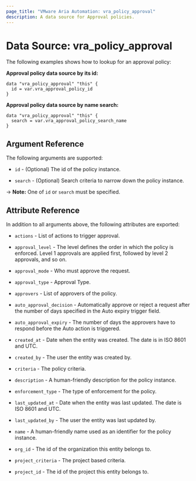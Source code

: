 ```yaml
---
page_title: "VMware Aria Automation: vra_policy_approval"
description: A data source for Approval policies.
---
```


# Data Source: vra_policy_approval

The following examples shows how to lookup for an approval policy:

**Approval policy data source by its id:**

```hcl
data "vra_policy_approval" "this" {
  id = var.vra_approval_policy_id
}
```

**Approval policy data source by name search:**

```hcl
data "vra_policy_approval" "this" {
  search = var.vra_approval_policy_search_name
}
```

## Argument Reference

The following arguments are supported:

* `id` - (Optional) The id of the policy instance.

* `search` - (Optional) Search criteria to narrow down the policy instance.

-> **Note:** One of `id` or `search` must be specified.

## Attribute Reference

In addition to all arguments above, the following attributes are exported:

* `actions` - List of actions to trigger approval.

* `approval_level` - The level defines the order in which the policy is enforced. Level 1 approvals are applied first, followed by level 2 approvals, and so on.

* `approval_mode` - Who must approve the request.

* `approval_type` - Approval Type.

* `approvers` - List of approvers of the policy.

* `auto_approval_decision` - Automatically approve or reject a request after the number of days specified in the Auto expiry trigger field.

* `auto_approval_expiry` - The number of days the approvers have to respond before the Auto action is triggered.

* `created_at` - Date when the entity was created. The date is in ISO 8601 and UTC.

* `created_by` - The user the entity was created by.

* `criteria` - The policy criteria.

* `description` - A human-friendly description for the policy instance.

* `enforcement_type` - The type of enforcement for the policy.

* `last_updated_at` - Date when the entity was last updated. The date is ISO 8601 and UTC.

* `last_updated_by` - The user the entity was last updated by.

* `name` - A human-friendly name used as an identifier for the policy instance.

* `org_id` - The id of the organization this entity belongs to.

* `project_criteria` - The project based criteria.

* `project_id` - The id of the project this entity belongs to.
